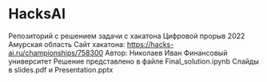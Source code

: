 # HacksAI
Репозиторий с решением задачи с хакатона Цифровой прорыв 2022 Амурская область
Сайт хакатона: https://hacks-ai.ru/championships/758300
Автор: Николаев Иван Финансовый университет
Решение представлено в файле Final_solution.ipynb
Слайды в slides.pdf и Presentation.pptx
